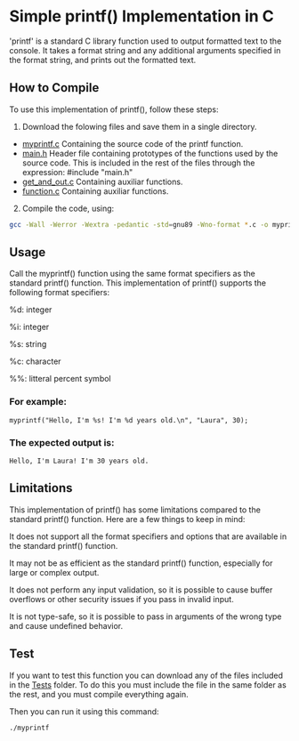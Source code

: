 # Simple printf() Implementation in C

'printf' is a standard C library function used to output formatted text to the console. It takes a format string and any additional arguments specified in the format string, and prints out the formatted text.

## How to Compile

To use this implementation of printf(), follow these steps:

1. Download the folowing files and save them in a single directory.
- [myprintf.c](https://github.com/lataba/holbertonschool-printf/blob/b843c678f1b585b8175e0a66b366fbc3fc8eecaf/myprintf.c) Containing the source code of the printf function.
- [main.h](https://github.com/lataba/holbertonschool-printf/blob/b843c678f1b585b8175e0a66b366fbc3fc8eecaf/main.h) Header file containing prototypes of the functions used by the source code. This is included in the rest of the files through the expression: #include "main.h"
- [get_and_out.c](https://github.com/lataba/holbertonschool-printf/blob/efa2b975d3e35951a31b5e6cd985f78eecb2ac37/get_and_out.c) Containing auxiliar functions.
- [function.c](https://github.com/lataba/holbertonschool-printf/blob/efa2b975d3e35951a31b5e6cd985f78eecb2ac37/functions.c) Containing auxiliar functions.

2. Compile the code, using:
```bash
gcc -Wall -Werror -Wextra -pedantic -std=gnu89 -Wno-format *.c -o myprintf
```


## Usage
Call the myprintf() function using the same format specifiers as the standard printf() function. This implementation of printf() supports the following format specifiers:

%d: integer

%i: integer

%s: string

%c: character

%%: litteral percent symbol

### For example:

```
myprintf("Hello, I'm %s! I'm %d years old.\n", "Laura", 30);
```
### The expected output is:

```
Hello, I'm Laura! I'm 30 years old.
```


## Limitations

This implementation of printf() has some limitations compared to the standard printf() function. Here are a few things to keep in mind:

It does not support all the format specifiers and options that are available in the standard printf() function.

It may not be as efficient as the standard printf() function, especially for large or complex output.

It does not perform any input validation, so it is possible to cause buffer overflows or other security issues if you pass in invalid input.

It is not type-safe, so it is possible to pass in arguments of the wrong type and cause undefined behavior.



## Test

If you want to test this function you can download any of the files included in the [Tests](https://github.com/lataba/holbertonschool-printf/tree/master/Tests) folder. To do this you must include the file in the same folder as the rest, and you must compile everything again. 

Then you can run it using this command: 
```
./myprintf
```
